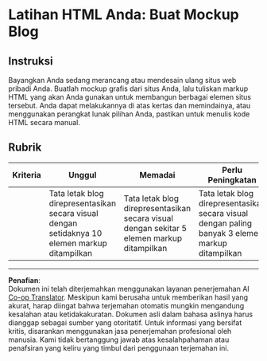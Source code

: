 <!--
CO_OP_TRANSLATOR_METADATA:
{
  "original_hash": "970776c81401c9aacb34f365edac6b53",
  "translation_date": "2025-08-27T22:58:04+00:00",
  "source_file": "3-terrarium/1-intro-to-html/assignment.md",
  "language_code": "id"
}
-->
# Latihan HTML Anda: Buat Mockup Blog

## Instruksi

Bayangkan Anda sedang merancang atau mendesain ulang situs web pribadi Anda. Buatlah mockup grafis dari situs Anda, lalu tuliskan markup HTML yang akan Anda gunakan untuk membangun berbagai elemen situs tersebut. Anda dapat melakukannya di atas kertas dan memindainya, atau menggunakan perangkat lunak pilihan Anda, pastikan untuk menulis kode HTML secara manual.

## Rubrik

| Kriteria | Unggul                                                                            | Memadai                                                                        | Perlu Peningkatan                                                                |
| -------- | --------------------------------------------------------------------------------- | ------------------------------------------------------------------------------ | -------------------------------------------------------------------------------- |
|          | Tata letak blog direpresentasikan secara visual dengan setidaknya 10 elemen markup ditampilkan | Tata letak blog direpresentasikan secara visual dengan sekitar 5 elemen markup ditampilkan | Tata letak blog direpresentasikan secara visual dengan paling banyak 3 elemen markup ditampilkan |

---

**Penafian**:  
Dokumen ini telah diterjemahkan menggunakan layanan penerjemahan AI [Co-op Translator](https://github.com/Azure/co-op-translator). Meskipun kami berusaha untuk memberikan hasil yang akurat, harap diingat bahwa terjemahan otomatis mungkin mengandung kesalahan atau ketidakakuratan. Dokumen asli dalam bahasa aslinya harus dianggap sebagai sumber yang otoritatif. Untuk informasi yang bersifat kritis, disarankan menggunakan jasa penerjemahan profesional oleh manusia. Kami tidak bertanggung jawab atas kesalahpahaman atau penafsiran yang keliru yang timbul dari penggunaan terjemahan ini.